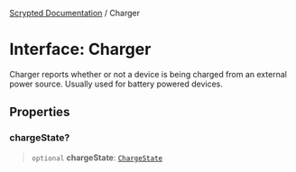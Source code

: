 [Scrypted Documentation](../globals.md) / Charger

# Interface: Charger

Charger reports whether or not a device is being charged from an external power source.
Usually used for battery powered devices.

## Properties

### chargeState?

> `optional` **chargeState**: [`ChargeState`](../enumerations/ChargeState.md)
